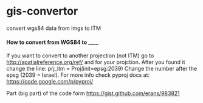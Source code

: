 gis-convertor
=============

convert wgs84 data from imgs to ITM

#### How to convert from WGS84 to ____

If you want to convert to another projection (not ITM) go to http://spatialreference.org/ref/ and for your projction. 
After you found it change the line:
 prj_itm = Proj(init=epsg:2039)
Change the number after the epsg (2039 = Israel). 
For more info check pyproj docs at: https://code.google.com/p/pyproj/
  
Part (big part) of the code form  https://gist.github.com/erans/983821
